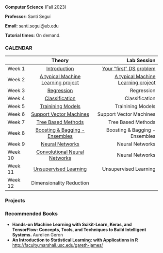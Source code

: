 **Computer Science** (Fall 2023)

**Professor:** Santi Seguí 

**Email:** santi.segui@ub.edu

**Tutorial times:** On demand.



### CALENDAR

|               | Theory                          | Lab Session                  | 
| ------------- |:-------------:                  | -----:                          | 
|Week 1         | [Introduction](slides/ML1.pdf)  | [Your "first" DS problem](notebooks/Session1.ipynb)     |      
|Week 2         | [A typical Machine Learning project](slides/ML2.pdf)     |  [A typical Machine Learning project](notebooks/Session2.ipynb)          | 
|Week 3         | [Regression](slides/ML3.pdf)         | Regression         | 
|Week 4         | [Classification](slides/ML4.pdf)                        | Classification          | 
|Week 5         | [Trainining Models](slides/ML5.pdf)                     | Trainining Models          | 
|Week 6         | [Support Vector Machines](slides/ML6.pdf)               | Support Vector Machines    | 
|Week 7         | [Tree Based Methods](slides/ML7.pdf)                    | Tree Based Methods        | 
|Week 8         | [Boosting & Bagging - Ensembles](slides/ML7.pdf)        | Boosting & Bagging - Ensembles | 
|Week 9         | [Neural Networks](slides/ML8.pdf)                       | Neural Networks             | 
|Week 10        | [Convolutional Neural Networks](slides/ML9.pdf)         |Neural Networks                 | 
|Week 11        | [Unsupervised Learning](slides/ML10.pdf)                |   Unsupervised Learning      | 
|Week 12        | Dimensionality Reduction              |      | 
 

### Projects


### Recommended Books 
+ **Hands-on Machine Learning with Scikit-Learn, Keras, and TensorFlow: Concepts, Tools, and Techniques to Build Intelligent Systems.** Aurelien Geron
+ **An Introduction to Statistical Learning: with Applications in R**  http://faculty.marshall.usc.edu/gareth-james/
